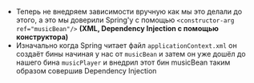 * Теперь не внедряем зависимости вручную как мы это делали до этого, а это мы доверили Spring'у с помощью `<constructor-arg ref="musicBean"/>` **(XML, Dependency Injection с помощью конструктора)**
* Изначально когда Spring читает файл `applicationContext.xml` он создаёт бины начиная у нас от `musicBean` и затем он уже дошёл до нашего бина `musicPlayer` и внедрил этот бин musicBean таким образом совершив Dependency Injection
